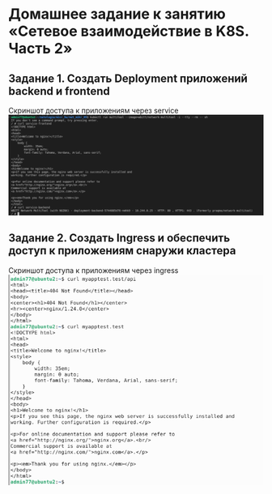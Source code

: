 # Домашнее задание к занятию «Сетевое взаимодействие в K8S. Часть 2»

## Задание 1. Создать Deployment приложений backend и frontend


Cкриншот доступа к приложениям через service
![01](/images/01.png)



## Задание 2. Создать Ingress и обеспечить доступ к приложениям снаружи кластера
Cкриншот доступа к приложениям через ingress
![02](/images/02.png)

